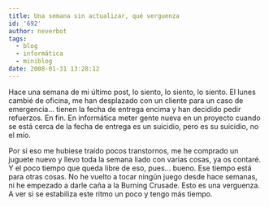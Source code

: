 ```yaml
---
title: Una semana sin actualizar, qué verguenza
id: '692'
author: neverbot
tags:
  - blog
  - informática
  - miniblog
date: 2008-01-31 13:28:12
---
```


Hace una semana de mi último post, lo siento, lo siento, lo siento. El lunes cambié de oficina, me han desplazado con un cliente para un caso de emergencia... tienen la fecha de entrega encima y han decidido pedir refuerzos. En fin. En informática meter gente nueva en un proyecto cuando se está cerca de la fecha de entrega es un suicidio, pero es su suicidio, no el mío.

Por si eso me hubiese traído pocos transtornos, me he comprado un juguete nuevo y llevo toda la semana liado con varias cosas, ya os contaré. Y el poco tiempo que queda libre de eso, pues... bueno. Ese tiempo está para otras cosas. No he vuelto a tocar ningún juego desde hace semanas, ni he empezado a darle caña a la Burning Crusade. Esto es una verguenza. A ver si se estabiliza este ritmo un poco y tengo más tiempo.
